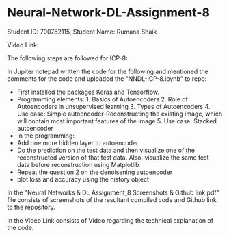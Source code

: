 # Neural-Network-DL-Assignment-8
Student ID: 700752115, Student Name: Rumana Shaik

Video Link: 

The following steps are followed for ICP-8:

In Jupiter notepad written the code for the following and mentioned the comments for the code and uploaded the "NNDL-ICP-8.ipynb" to repo:

 - First installed the packages Keras and Tensorflow.
 - Programming elements: 1. Basics of Autoencoders 2. Role of Autoencoders in unsupervised learning 3. Types of Autoencoders  4. Use case: Simple autoencoder-Reconstructing the existing image, which will contain most important features of the image  5. Use case: Stacked autoencoder 
 - In the programming:
 - Add one more hidden layer to autoencoder 
 - Do the prediction on the test data and then visualize one of the reconstructed version of that test data. Also, visualize the same test data before reconstruction using Matplotlib
 - Repeat the question 2 on the denoisening autoencoder
 - plot loss and accuracy using the history object  

In the "Neural Networks & DL Assignment_8 Screenshots & Github link.pdf" file consists of screenshots of the resultant compiled code and Github link to the repository.

In the Video Link consists of Video regarding the technical explanation of the code.

